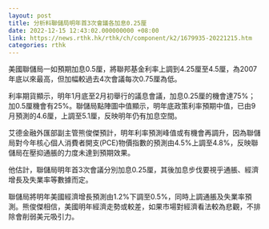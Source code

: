 ```yaml
---
layout: post
title: 分析料聯儲局明年首3次會議各加息0.25厘
date: 2022-12-15 12:43:02.000000000 +08:00
link: https://news.rthk.hk/rthk/ch/component/k2/1679935-20221215.htm
categories: rthk
---
```


美國聯儲局一如預期加息0.5厘，將聯邦基金利率上調到4.25厘至4.5厘，為2007年底以來最高，但加幅較過去4次會議每次0.75厘為低。

利率期貨顯示，明年1月底至2月初舉行的議息會議，加息0.25厘的機會達75%；加0.5厘機會有25%。聯儲局點陣圖中值顯示，明年底政策利率預期中值，已由9月預測的4.6厘，上調至5.1厘，反映明年仍有加息空間。

艾德金融外匯部副主管熊俊傑預計，明年利率預測峰值或有機會再調升，因為聯儲局對今年核心個人消費者開支(PCE)物價指數的預測由4.5%上調至4.8%，反映聯儲局在壓抑通脹的力度未達到預期效果。

他估計，聯儲局明年首3次會議分別加息0.25厘，其後加息步伐要視乎通脹、經濟增長及失業率等數據而定。

聯儲局將明年美國經濟增長預測由1.2%下調至0.5%，同時上調通脹及失業率預測。熊俊傑相信，美國明年經濟走勢或較差，如果市場對經濟看法較為悲觀，不排除會削弱美元吸引力。
